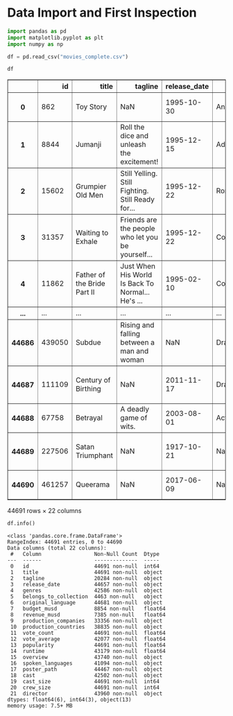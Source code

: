 # Data Import and First Inspection


```python
import pandas as pd
import matplotlib.pyplot as plt
import numpy as np
```


```python
df = pd.read_csv("movies_complete.csv")

```


```python
df
```




<div>
<style scoped>
    .dataframe tbody tr th:only-of-type {
        vertical-align: middle;
    }

    .dataframe tbody tr th {
        vertical-align: top;
    }

    .dataframe thead th {
        text-align: right;
    }
</style>
<table border="1" class="dataframe">
  <thead>
    <tr style="text-align: right;">
      <th></th>
      <th>id</th>
      <th>title</th>
      <th>tagline</th>
      <th>release_date</th>
      <th>genres</th>
      <th>belongs_to_collection</th>
      <th>original_language</th>
      <th>budget_musd</th>
      <th>revenue_musd</th>
      <th>production_companies</th>
      <th>...</th>
      <th>vote_average</th>
      <th>popularity</th>
      <th>runtime</th>
      <th>overview</th>
      <th>spoken_languages</th>
      <th>poster_path</th>
      <th>cast</th>
      <th>cast_size</th>
      <th>crew_size</th>
      <th>director</th>
    </tr>
  </thead>
  <tbody>
    <tr>
      <th>0</th>
      <td>862</td>
      <td>Toy Story</td>
      <td>NaN</td>
      <td>1995-10-30</td>
      <td>Animation|Comedy|Family</td>
      <td>Toy Story Collection</td>
      <td>en</td>
      <td>30.0</td>
      <td>373.554033</td>
      <td>Pixar Animation Studios</td>
      <td>...</td>
      <td>7.7</td>
      <td>21.946943</td>
      <td>81.0</td>
      <td>Led by Woody, Andy's toys live happily in his ...</td>
      <td>English</td>
      <td>&lt;img src='http://image.tmdb.org/t/p/w185//uXDf...</td>
      <td>Tom Hanks|Tim Allen|Don Rickles|Jim Varney|Wal...</td>
      <td>13</td>
      <td>106</td>
      <td>John Lasseter</td>
    </tr>
    <tr>
      <th>1</th>
      <td>8844</td>
      <td>Jumanji</td>
      <td>Roll the dice and unleash the excitement!</td>
      <td>1995-12-15</td>
      <td>Adventure|Fantasy|Family</td>
      <td>NaN</td>
      <td>en</td>
      <td>65.0</td>
      <td>262.797249</td>
      <td>TriStar Pictures|Teitler Film|Interscope Commu...</td>
      <td>...</td>
      <td>6.9</td>
      <td>17.015539</td>
      <td>104.0</td>
      <td>When siblings Judy and Peter discover an encha...</td>
      <td>English|Français</td>
      <td>&lt;img src='http://image.tmdb.org/t/p/w185//vgpX...</td>
      <td>Robin Williams|Jonathan Hyde|Kirsten Dunst|Bra...</td>
      <td>26</td>
      <td>16</td>
      <td>Joe Johnston</td>
    </tr>
    <tr>
      <th>2</th>
      <td>15602</td>
      <td>Grumpier Old Men</td>
      <td>Still Yelling. Still Fighting. Still Ready for...</td>
      <td>1995-12-22</td>
      <td>Romance|Comedy</td>
      <td>Grumpy Old Men Collection</td>
      <td>en</td>
      <td>NaN</td>
      <td>NaN</td>
      <td>Warner Bros.|Lancaster Gate</td>
      <td>...</td>
      <td>6.5</td>
      <td>11.712900</td>
      <td>101.0</td>
      <td>A family wedding reignites the ancient feud be...</td>
      <td>English</td>
      <td>&lt;img src='http://image.tmdb.org/t/p/w185//1FSX...</td>
      <td>Walter Matthau|Jack Lemmon|Ann-Margret|Sophia ...</td>
      <td>7</td>
      <td>4</td>
      <td>Howard Deutch</td>
    </tr>
    <tr>
      <th>3</th>
      <td>31357</td>
      <td>Waiting to Exhale</td>
      <td>Friends are the people who let you be yourself...</td>
      <td>1995-12-22</td>
      <td>Comedy|Drama|Romance</td>
      <td>NaN</td>
      <td>en</td>
      <td>16.0</td>
      <td>81.452156</td>
      <td>Twentieth Century Fox Film Corporation</td>
      <td>...</td>
      <td>6.1</td>
      <td>3.859495</td>
      <td>127.0</td>
      <td>Cheated on, mistreated and stepped on, the wom...</td>
      <td>English</td>
      <td>&lt;img src='http://image.tmdb.org/t/p/w185//4wjG...</td>
      <td>Whitney Houston|Angela Bassett|Loretta Devine|...</td>
      <td>10</td>
      <td>10</td>
      <td>Forest Whitaker</td>
    </tr>
    <tr>
      <th>4</th>
      <td>11862</td>
      <td>Father of the Bride Part II</td>
      <td>Just When His World Is Back To Normal... He's ...</td>
      <td>1995-02-10</td>
      <td>Comedy</td>
      <td>Father of the Bride Collection</td>
      <td>en</td>
      <td>NaN</td>
      <td>76.578911</td>
      <td>Sandollar Productions|Touchstone Pictures</td>
      <td>...</td>
      <td>5.7</td>
      <td>8.387519</td>
      <td>106.0</td>
      <td>Just when George Banks has recovered from his ...</td>
      <td>English</td>
      <td>&lt;img src='http://image.tmdb.org/t/p/w185//lf9R...</td>
      <td>Steve Martin|Diane Keaton|Martin Short|Kimberl...</td>
      <td>12</td>
      <td>7</td>
      <td>Charles Shyer</td>
    </tr>
    <tr>
      <th>...</th>
      <td>...</td>
      <td>...</td>
      <td>...</td>
      <td>...</td>
      <td>...</td>
      <td>...</td>
      <td>...</td>
      <td>...</td>
      <td>...</td>
      <td>...</td>
      <td>...</td>
      <td>...</td>
      <td>...</td>
      <td>...</td>
      <td>...</td>
      <td>...</td>
      <td>...</td>
      <td>...</td>
      <td>...</td>
      <td>...</td>
      <td>...</td>
    </tr>
    <tr>
      <th>44686</th>
      <td>439050</td>
      <td>Subdue</td>
      <td>Rising and falling between a man and woman</td>
      <td>NaN</td>
      <td>Drama|Family</td>
      <td>NaN</td>
      <td>fa</td>
      <td>NaN</td>
      <td>NaN</td>
      <td>NaN</td>
      <td>...</td>
      <td>4.0</td>
      <td>0.072051</td>
      <td>90.0</td>
      <td>Rising and falling between a man and woman.</td>
      <td>فارسی</td>
      <td>&lt;img src='http://image.tmdb.org/t/p/w185//pfC8...</td>
      <td>Leila Hatami|Kourosh Tahami|Elham Korda</td>
      <td>3</td>
      <td>9</td>
      <td>Hamid Nematollah</td>
    </tr>
    <tr>
      <th>44687</th>
      <td>111109</td>
      <td>Century of Birthing</td>
      <td>NaN</td>
      <td>2011-11-17</td>
      <td>Drama</td>
      <td>NaN</td>
      <td>tl</td>
      <td>NaN</td>
      <td>NaN</td>
      <td>Sine Olivia</td>
      <td>...</td>
      <td>9.0</td>
      <td>0.178241</td>
      <td>360.0</td>
      <td>An artist struggles to finish his work while a...</td>
      <td>NaN</td>
      <td>&lt;img src='http://image.tmdb.org/t/p/w185//xZkm...</td>
      <td>Angel Aquino|Perry Dizon|Hazel Orencio|Joel To...</td>
      <td>11</td>
      <td>6</td>
      <td>Lav Diaz</td>
    </tr>
    <tr>
      <th>44688</th>
      <td>67758</td>
      <td>Betrayal</td>
      <td>A deadly game of wits.</td>
      <td>2003-08-01</td>
      <td>Action|Drama|Thriller</td>
      <td>NaN</td>
      <td>en</td>
      <td>NaN</td>
      <td>NaN</td>
      <td>American World Pictures</td>
      <td>...</td>
      <td>3.8</td>
      <td>0.903007</td>
      <td>90.0</td>
      <td>When one of her hits goes wrong, a professiona...</td>
      <td>English</td>
      <td>&lt;img src='http://image.tmdb.org/t/p/w185//eGga...</td>
      <td>Erika Eleniak|Adam Baldwin|Julie du Page|James...</td>
      <td>15</td>
      <td>5</td>
      <td>Mark L. Lester</td>
    </tr>
    <tr>
      <th>44689</th>
      <td>227506</td>
      <td>Satan Triumphant</td>
      <td>NaN</td>
      <td>1917-10-21</td>
      <td>NaN</td>
      <td>NaN</td>
      <td>en</td>
      <td>NaN</td>
      <td>NaN</td>
      <td>Yermoliev</td>
      <td>...</td>
      <td>NaN</td>
      <td>0.003503</td>
      <td>87.0</td>
      <td>In a small town live two brothers, one a minis...</td>
      <td>NaN</td>
      <td>&lt;img src='http://image.tmdb.org/t/p/w185//aorB...</td>
      <td>Iwan Mosschuchin|Nathalie Lissenko|Pavel Pavlo...</td>
      <td>5</td>
      <td>2</td>
      <td>Yakov Protazanov</td>
    </tr>
    <tr>
      <th>44690</th>
      <td>461257</td>
      <td>Queerama</td>
      <td>NaN</td>
      <td>2017-06-09</td>
      <td>NaN</td>
      <td>NaN</td>
      <td>en</td>
      <td>NaN</td>
      <td>NaN</td>
      <td>NaN</td>
      <td>...</td>
      <td>NaN</td>
      <td>0.163015</td>
      <td>75.0</td>
      <td>50 years after decriminalisation of homosexual...</td>
      <td>English</td>
      <td>&lt;img src='http://image.tmdb.org/t/p/w185//oxFE...</td>
      <td>NaN</td>
      <td>0</td>
      <td>1</td>
      <td>Daisy Asquith</td>
    </tr>
  </tbody>
</table>
<p>44691 rows × 22 columns</p>
</div>




```python
df.info()
```

    <class 'pandas.core.frame.DataFrame'>
    RangeIndex: 44691 entries, 0 to 44690
    Data columns (total 22 columns):
     #   Column                 Non-Null Count  Dtype  
    ---  ------                 --------------  -----  
     0   id                     44691 non-null  int64  
     1   title                  44691 non-null  object 
     2   tagline                20284 non-null  object 
     3   release_date           44657 non-null  object 
     4   genres                 42586 non-null  object 
     5   belongs_to_collection  4463 non-null   object 
     6   original_language      44681 non-null  object 
     7   budget_musd            8854 non-null   float64
     8   revenue_musd           7385 non-null   float64
     9   production_companies   33356 non-null  object 
     10  production_countries   38835 non-null  object 
     11  vote_count             44691 non-null  float64
     12  vote_average           42077 non-null  float64
     13  popularity             44691 non-null  float64
     14  runtime                43179 non-null  float64
     15  overview               43740 non-null  object 
     16  spoken_languages       41094 non-null  object 
     17  poster_path            44467 non-null  object 
     18  cast                   42502 non-null  object 
     19  cast_size              44691 non-null  int64  
     20  crew_size              44691 non-null  int64  
     21  director               43960 non-null  object 
    dtypes: float64(6), int64(3), object(13)
    memory usage: 7.5+ MB
    


```python

```
